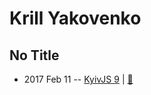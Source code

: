 # Krill Yakovenko

## No Title
- 2017 Feb 11 -- [KyivJS 9](https://www.youtube.com/watch?v=4-U2sEMPMR0&list=PLxw9RJPDS60rSfHr_srQ2xgqBgjeYBUhe&index=5)  | [:notebook:](https://drive.google.com/file/d/0B65dEGRmB3ViZXAzaWxRdjZwcnc/view)  
